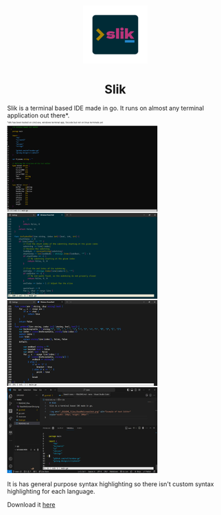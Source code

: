<center><img src="./README_files/slik.png" alt="Example of text Editor" style="max-width: 150px;">

# Slik
</center>
Slik is a terminal based IDE made in go.  
It runs on almost any terminal application out there*.

<p style="font-size: 5px">*slik has been tested on cmd.exe, windows terminal app, Vscode but not on linux terminals yet</p>

<img src="./README_files/cmd.png" alt="Example of text Editor" style="width: 350px; height: 200px">
<img src="./README_files/terminalAppSolorizedDarkTheme.png" alt="Example of text Editor" style="width: 350px; height: 200px">
<img src="./README_files/TerminalAppCustomTheme.png" alt="Example of text Editor" style="width: 350px; height: 200px">
<img src="./README_files/VsCodeTerminal.png" alt="Example of text Editor" style="width: 350px; height: 200px">

It is has general purpose syntax highlighting so there isn't custom syntax highlighting for each language.

Download it [here](https://bobdaprogrammer.github.io/slik/)

